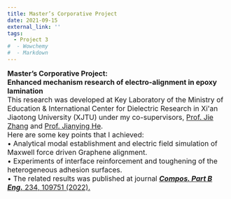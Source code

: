 ```yaml
---
title: Master’s Corporative Project
date: 2021-09-15
external_link: ''
tags:
  - Project 3
#  - Wowchemy
#  - Markdown
---
```

<div style="font-size:16px;">
<b>Master’s Corporative Project:<br> Enhanced mechanism research of electro-alignment in epoxy lamination</b><br>
This research was developed at Key Laboratory of the Ministry of Education & International Center for Dielectric Research in Xi'an Jiaotong University (XJTU) under my co-supervisors, <a href="https://gr.xjtu.edu.cn/en/web/jzhang12"  target="_blank" rel="noopener">Prof. Jie Zhang</a> and <a href="https://scholar.google.com/citations?user=0goGooAAAAAJ&hl=zh-CN"  target="_blank" rel="noopener">Prof. Jianying He</a>.<br>
Here are some key points that I achieved:<br>
•  Analytical modal establishment and electric field simulation of Maxwell force driven Graphene alignment.<br>
•  Experiments of interface reinforcement and toughening of the heterogeneous adhesion surfaces.<br>
•  The related results was published at journal <a href="https://doi.org/10.1016/j.compositesb.2022.110368" target="_blank" rel="noopener"><b><i>Compos. Part B Eng.</i></b> 234, 109751 (2022).</a>
<style>#section-markdown .max-w-prose{max-width:85%}</style>
</div>

<!--more-->